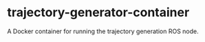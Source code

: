 # trajectory-generator-container

A Docker container for running the trajectory generation ROS node.
